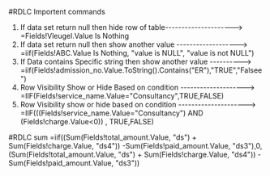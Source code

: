 #RDLC Importent commands
1. If data set return null then hide row of table--------------------->  =Fields!Vleugel.Value Is Nothing
2. If data set return null then show another value ------------------->  =iif(Fields!ABC.Value Is Nothing, "value is NULL", "value is not NULL") 
3. If Data contains Specific string then show another value ---------->  =iif(Fields!admission_no.Value.ToString().Contains("ER"),"TRUE","Falsee")
4. Row Visibility Show or Hide Based on condition --------------------> =IIF(Fields!service_name.Value="Consultancy",TRUE,FALSE)
5. Row Visibility show or hide based on condition ---------------------> =IIF(((Fields!service_name.Value="Consultancy") AND (Fields!charge.Value<0)) , TRUE,FALSE)



#RDLC sum
=iif((Sum(Fields!total_amount.Value, "ds") + Sum(Fields!charge.Value, "ds4")) -Sum(Fields!paid_amount.Value, "ds3"),0,(Sum(Fields!total_amount.Value, "ds") + Sum(Fields!charge.Value, "ds4")) -Sum(Fields!paid_amount.Value, "ds3"))

